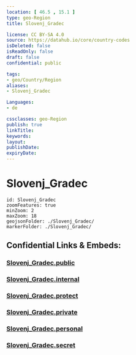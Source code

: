 ```yaml
---
location: [ 46.5 , 15.1 ] 
type: geo-Region
title: Slovenj_Gradec

license: CC BY-SA 4.0
source: https://datahub.io/core/country-codes
isDeleted: false
isReadOnly: false
draft: false
confidential: public

tags:
- geo/Country/Region
aliases:
- Slovenj_Gradec

Languages:
- de

cssclasses: geo-Region
publish: true
linkTitle: 
keywords: 
layout: 
publishDate: 
expiryDate: 
---
```


# Slovenj_Gradec

```leaflet
id: Slovenj_Gradec
zoomFeatures: true 
minZoom: 2 
maxZoom: 18
geojsonFolder: ./Slovenj_Gradec/
markerFolder: ./Slovenj_Gradec/
```


## Confidential Links & Embeds: 

### [Slovenj_Gradec.public](/_public/\Earth\Continent\Europe\Europe~Central\Slovenia\Regions~Slovenia\Koroška\counties~KoroškaSlovenj_Gradec.public.md) 

### [Slovenj_Gradec.internal](/_internal/\Earth\Continent\Europe\Europe~Central\Slovenia\Regions~Slovenia\Koroška\counties~KoroškaSlovenj_Gradec.internal.md) 

### [Slovenj_Gradec.protect](/_protect/\Earth\Continent\Europe\Europe~Central\Slovenia\Regions~Slovenia\Koroška\counties~KoroškaSlovenj_Gradec.protect.md) 

### [Slovenj_Gradec.private](/_private/\Earth\Continent\Europe\Europe~Central\Slovenia\Regions~Slovenia\Koroška\counties~KoroškaSlovenj_Gradec.private.md) 

### [Slovenj_Gradec.personal](/_personal/\Earth\Continent\Europe\Europe~Central\Slovenia\Regions~Slovenia\Koroška\counties~KoroškaSlovenj_Gradec.personal.md) 

### [Slovenj_Gradec.secret](/_secret/\Earth\Continent\Europe\Europe~Central\Slovenia\Regions~Slovenia\Koroška\counties~KoroškaSlovenj_Gradec.secret.md)

